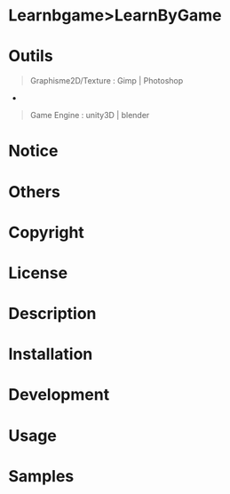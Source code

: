 # Learnbgame>LearnByGame
# Outils
>Graphisme2D/Texture : Gimp | Photoshop
-
>Game Engine : unity3D | blender

# Notice

# Others

# Copyright

# License

# Description

# Installation

# Development

# Usage

# Samples
